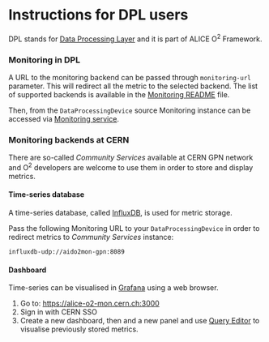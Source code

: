 # Instructions for DPL users

DPL stands for [Data Processing Layer](https://github.com/AliceO2Group/AliceO2/tree/dev/Framework/Core) and it is part of ALICE O<sup>2</sup> Framework.

### Monitoring in DPL

A URL to the monitoring backend can be passed through `monitoring-url` parameter. This will redirect all the metric to the selected backend. The list of supported backends is available in the [Monitoring README](https://github.com/AliceO2Group/Monitoring#monitoring-instance) file.

Then, from the `DataProcessingDevice` source Monitoring instance can be accessed via [Monitoring service](https://github.com/AliceO2Group/AliceO2/tree/dev/Framework/Core#monitoring-service).

### Monitoring backends at CERN

There are so-called _Community Services_ available at CERN GPN network and O<sup>2</sup> developers are welcome to use them in order to store and display metrics.

#### Time-series database
A time-series database, called [InfluxDB](https://docs.influxdata.com/influxdb/v1.7/), is used for metric storage.

Pass the following Monitoring URL to your `DataProcessingDevice` in order to redirect metrics to _Community Services_ instance:
```
influxdb-udp://aido2mon-gpn:8089
```

#### Dashboard

Time-series can be visualised in [Grafana](https://grafana.com) using a web browser.

1. Go to: https://alice-o2-mon.cern.ch:3000
2. Sign in with CERN SSO
3. Create a new dashboard, then and a new panel and use [Query Editor](http://docs.grafana.org/features/datasources/influxdb/#query-editor) to visualise previously stored metrics.
